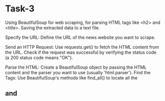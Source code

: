 # Task-3
Using BeautifulSoup for web scraping, for parsing HTML tags like &lt;h2> and &lt;title>. Saving the extracted data to a text file.

Specify the URL: Define the URL of the news website you want to scrape.

Send an HTTP Request: Use requests.get() to fetch the HTML content from the URL. Check if the request was successful by verifying the status code (a 200 status code means "OK").

Parse the HTML: Create a BeautifulSoup object by passing the HTML content and the parser you want to use (usually 'html.parser').
Find the Tags: Use BeautifulSoup's methods like find_all() to locate all the <h2> and <title> tags on the page.
